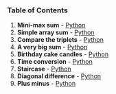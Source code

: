 ### Table of Contents
1. __Mini-max sum__ - [Python](Mini-Max%20Sum.py)
1. __Simple array sum__ - [Python](Simple%20Array%20Sum.py)
1. __Compare the triplets__ - [Python](Compare%20the%20Triplets.py)
1. __A very big sum__ - [Python](A%20Very%20Big%20Sum.py)
1. __Birthday cake candles__ - [Python](Birthday%20Cake%20Candles.py)
1. __Time conversion__ - [Python](Time%20Conversion.py)
1. __Staircase__ - [Python](Staircase.py)
1. __Diagonal difference__ - [Python](Diagonal%20Difference.py)
1. __Plus minus__ - [Python](Plus%20Minus.py)
